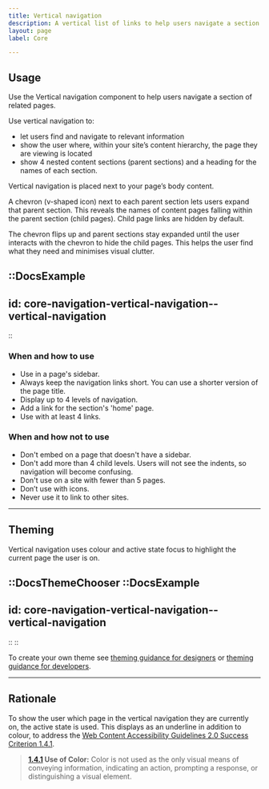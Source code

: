 ```yaml
---
title: Vertical navigation
description: A vertical list of links to help users navigate a section of related pages.
layout: page
label: Core

---
```


## Usage
Use the Vertical navigation component to help users navigate a section of related pages.

Use vertical navigation to:
- let users find and navigate to relevant information
- show the user where, within your site’s content hierarchy, the page they are viewing is located
- show 4 nested content sections (parent sections) and a heading for the names of each section.

Vertical navigation is placed next to your page’s body content. 

A chevron (v-shaped icon) next to each parent section lets users expand that parent section. This reveals the names of content pages falling within the parent section (child pages). Child page links are hidden by default. 

The chevron flips up and parent sections stay expanded until the user interacts with the chevron to hide the child pages. This helps the user find what they need and minimises visual clutter.

::DocsExample
---
id: core-navigation-vertical-navigation--vertical-navigation
---
::

### When and how to use
- Use in a page's sidebar.
- Always keep the navigation links short. You can use a shorter version of the page title.
- Display up to 4 levels of navigation.
- Add a link for the section's 'home' page.
- Use with at least 4 links.

### When and how not to use
- Don't embed on a page that doesn't have a sidebar.
- Don't add more than 4 child levels. Users will not see the indents, so navigation will become confusing.
- Don't use on a site with fewer than 5 pages.
- Don’t use with icons.
- Never use it to link to other sites.

---

## Theming
Vertical navigation uses colour and active state focus to highlight the current page the user is on. 

::DocsThemeChooser
  ::DocsExample
  ---
  id: core-navigation-vertical-navigation--vertical-navigation
  ---
  ::
::

To create your own theme see [theming guidance for designers]() or [theming guidance for developers]().

---

## Rationale
To show the user which page in the vertical navigation they are currently on, the active state is used. This displays as an underline in addition to colour, to address the [Web Content Accessibility Guidelines 2.0 Success Criterion 1.4.1](https://www.w3.org/TR/UNDERSTANDING-WCAG20/visual-audio-contrast-without-color.html).

> **[1.4.1](https://www.w3.org/TR/2008/REC-WCAG20-20081211/#visual-audio-contrast-without-color) Use of Color:** Color is not used as the only visual means of conveying information, indicating an action, prompting a response, or distinguishing a visual element.


